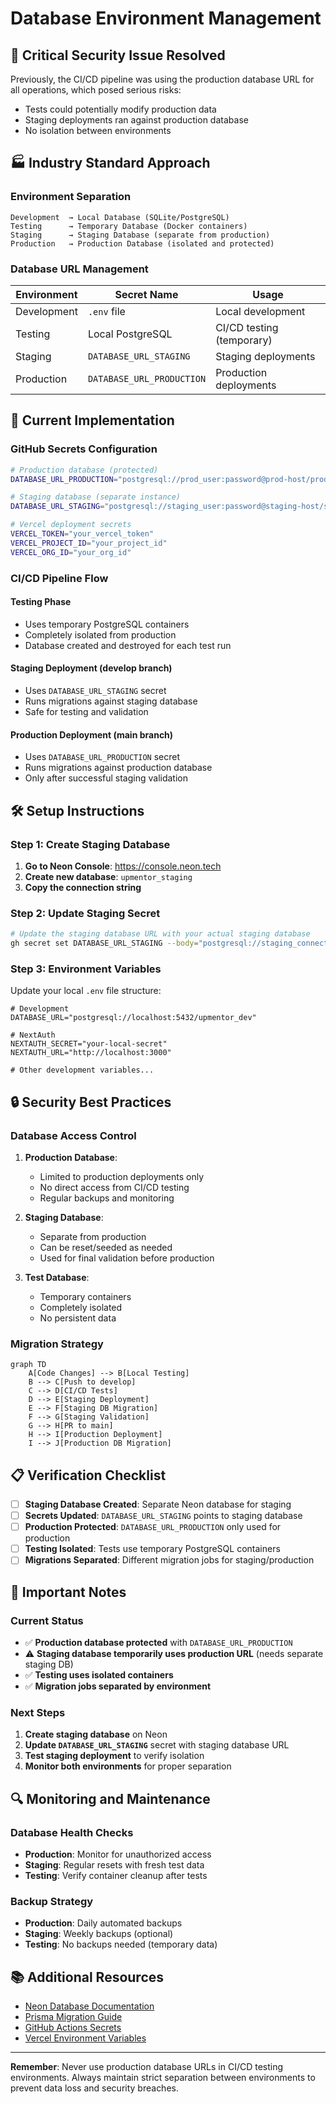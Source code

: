 # Database Environment Management

## 🚨 **Critical Security Issue Resolved**

Previously, the CI/CD pipeline was using the production database URL for all operations, which posed serious risks:
- Tests could potentially modify production data
- Staging deployments ran against production database
- No isolation between environments

## 🏭 **Industry Standard Approach**

### **Environment Separation**

```
Development  → Local Database (SQLite/PostgreSQL)
Testing      → Temporary Database (Docker containers)
Staging      → Staging Database (separate from production)
Production   → Production Database (isolated and protected)
```

### **Database URL Management**

| Environment | Secret Name | Usage |
|-------------|-------------|-------|
| Development | `.env` file | Local development |
| Testing | Local PostgreSQL | CI/CD testing (temporary) |
| Staging | `DATABASE_URL_STAGING` | Staging deployments |
| Production | `DATABASE_URL_PRODUCTION` | Production deployments |

## 🔧 **Current Implementation**

### **GitHub Secrets Configuration**

```bash
# Production database (protected)
DATABASE_URL_PRODUCTION="postgresql://prod_user:password@prod-host/prod_db"

# Staging database (separate instance)
DATABASE_URL_STAGING="postgresql://staging_user:password@staging-host/staging_db"

# Vercel deployment secrets
VERCEL_TOKEN="your_vercel_token"
VERCEL_PROJECT_ID="your_project_id"
VERCEL_ORG_ID="your_org_id"
```

### **CI/CD Pipeline Flow**

#### **Testing Phase**
- Uses temporary PostgreSQL containers
- Completely isolated from production
- Database created and destroyed for each test run

#### **Staging Deployment (develop branch)**
- Uses `DATABASE_URL_STAGING` secret
- Runs migrations against staging database
- Safe for testing and validation

#### **Production Deployment (main branch)**
- Uses `DATABASE_URL_PRODUCTION` secret
- Runs migrations against production database
- Only after successful staging validation

## 🛠️ **Setup Instructions**

### **Step 1: Create Staging Database**

1. **Go to Neon Console**: https://console.neon.tech
2. **Create new database**: `upmentor_staging`
3. **Copy the connection string**

### **Step 2: Update Staging Secret**

```bash
# Update the staging database URL with your actual staging database
gh secret set DATABASE_URL_STAGING --body="postgresql://staging_connection_string"
```

### **Step 3: Environment Variables**

Update your local `.env` file structure:

```env
# Development
DATABASE_URL="postgresql://localhost:5432/upmentor_dev"

# NextAuth
NEXTAUTH_SECRET="your-local-secret"
NEXTAUTH_URL="http://localhost:3000"

# Other development variables...
```

## 🔒 **Security Best Practices**

### **Database Access Control**

1. **Production Database**:
   - Limited to production deployments only
   - No direct access from CI/CD testing
   - Regular backups and monitoring

2. **Staging Database**:
   - Separate from production
   - Can be reset/seeded as needed
   - Used for final validation before production

3. **Test Database**:
   - Temporary containers
   - Completely isolated
   - No persistent data

### **Migration Strategy**

```mermaid
graph TD
    A[Code Changes] --> B[Local Testing]
    B --> C[Push to develop]
    C --> D[CI/CD Tests]
    D --> E[Staging Deployment]
    E --> F[Staging DB Migration]
    F --> G[Staging Validation]
    G --> H[PR to main]
    H --> I[Production Deployment]
    I --> J[Production DB Migration]
```

## 📋 **Verification Checklist**

- [ ] **Staging Database Created**: Separate Neon database for staging
- [ ] **Secrets Updated**: `DATABASE_URL_STAGING` points to staging database
- [ ] **Production Protected**: `DATABASE_URL_PRODUCTION` only used for production
- [ ] **Testing Isolated**: Tests use temporary PostgreSQL containers
- [ ] **Migrations Separated**: Different migration jobs for staging/production

## 🚨 **Important Notes**

### **Current Status**
- ✅ **Production database protected** with `DATABASE_URL_PRODUCTION`
- ⚠️ **Staging database temporarily uses production URL** (needs separate staging DB)
- ✅ **Testing uses isolated containers**
- ✅ **Migration jobs separated by environment**

### **Next Steps**
1. **Create staging database** on Neon
2. **Update `DATABASE_URL_STAGING`** secret with staging database URL
3. **Test staging deployment** to verify isolation
4. **Monitor both environments** for proper separation

## 🔍 **Monitoring and Maintenance**

### **Database Health Checks**
- **Production**: Monitor for unauthorized access
- **Staging**: Regular resets with fresh test data
- **Testing**: Verify container cleanup after tests

### **Backup Strategy**
- **Production**: Daily automated backups
- **Staging**: Weekly backups (optional)
- **Testing**: No backups needed (temporary data)

## 📚 **Additional Resources**

- [Neon Database Documentation](https://neon.tech/docs)
- [Prisma Migration Guide](https://www.prisma.io/docs/concepts/components/prisma-migrate)
- [GitHub Actions Secrets](https://docs.github.com/en/actions/security-guides/encrypted-secrets)
- [Vercel Environment Variables](https://vercel.com/docs/concepts/projects/environment-variables)

---

**Remember**: Never use production database URLs in CI/CD testing environments. Always maintain strict separation between environments to prevent data loss and security breaches. 